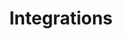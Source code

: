 ---
title: Integrations

redirect_to: /docs/console/integrations/webhooks/

menu:
    console:
        identifier: integrations
        weight: 40
---